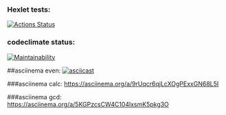 ### Hexlet tests:
[![Actions Status](https://github.com/Andrey235944/python-project-49/workflows/hexlet-check/badge.svg)](https://github.com/Andrey235944/python-project-49/actions)

### codeclimate status:
[![Maintainability](https://api.codeclimate.com/v1/badges/7089e38bbb7351ae0c77/maintainability)](https://codeclimate.com/github/Andrey235944/python-project-49/maintainability)

##asciinema even:
[![asciicast](https://asciinema.org/a/5oVqeDxbufJb15Dbl4WSVoGgW.png)](https://asciinema.org/a/5oVqeDxbufJb15Dbl4WSVoGgW)

###asciinema calc:
https://asciinema.org/a/9rUqcr6qjLcXOgPExxGN68L5I

###asciinema gcd:
https://asciinema.org/a/5KGPzcsCW4C104lxsmK5pkg3O
